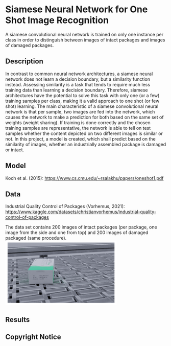 # Siamese Neural Network for One Shot Image Recognition
A siamese convolutional neural network is trained on only one instance per class in order to distinguish between images of intact packages and images of damaged packages.

## Description
In contrast to common neural network architectures, a siamese neural network does not learn a decision boundary, but a similarity function instead. Assessing similarity is a task that tends to require much less training data than learning a decision boundary. Therefore, siamese architectures have the potential to solve this task with only one (or a few) training samples per class, making it a valid approach to one shot (or few shot) learning. The main characteristic of a siamese convolutional neural network is that per sample, two images are fed into the network, which causes the network to make a prediction for both based on the same set of weights (weight sharing). If training is done correctly and the chosen training samples are representative, the network is able to tell on test samples whether the content depicted on two different images is similar or not. In this project, a model is created, which shall predict based on the similarity of images, whether an industrially assembled package is damaged or intact.

## Model
Koch et al. (2015): https://www.cs.cmu.edu/~rsalakhu/papers/oneshot1.pdf

## Data
Industrial Quality Control of Packages (Vorhemus, 2021): https://www.kaggle.com/datasets/christianvorhemus/industrial-quality-control-of-packages

The data set contains 200 images of intact packages (per package, one image from the side and one from top) and 200 images of damaged packaged (same procedure).
![image](images/intact_side_view.png "Intact (side)")

## Results

## Copyright Notice
